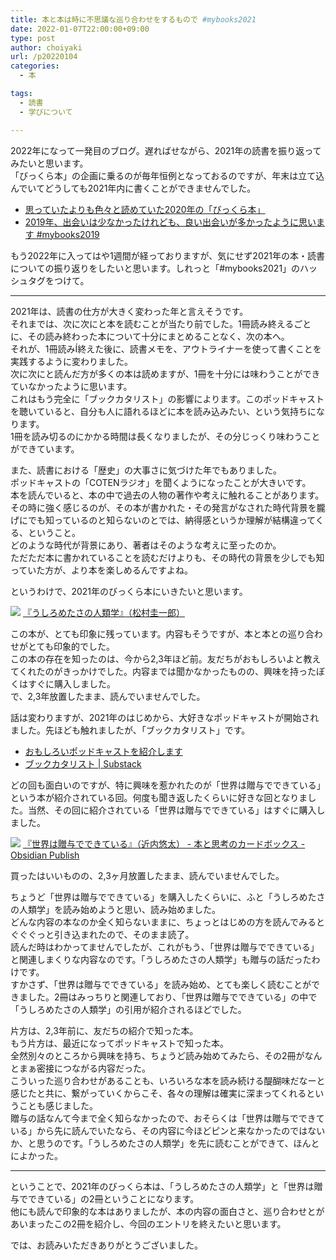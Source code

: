 ```yaml
---
title: 本と本は時に不思議な巡り合わせをするもので #mybooks2021
date: 2022-01-07T22:00:00+09:00
type: post
author: choiyaki
url: /p20220104
categories:
  - 本

tags:
  - 読書 
  - 学びについて

---
```

<!--
さて、久しぶりにブログを書こうかな、と。
びっくら本企画には乗られんかったねんけど、だいぶ遅れたけど去年読んだ本について書くのもいいかな、と思ったり。
びっくら本というか、本の不思議な巡り合わせについて書くのんはどうかなぁ、と。
2021年は、いつになく本を読めてない感じがするのよね。というか、マネジメントに挑んだり、じっくり本を読むスタイルに変更したのが主な原因やと思うねんけれども。
マネジメントには再挑戦したい。それは、間違いない。得るものはすこぶる大きいのは間違いないので。
本について、かな。
-->

2022年になって一発目のブログ。遅ればせながら、2021年の読書を振り返ってみたいと思います。  
「びっくら本」の企画に乗るのが毎年恒例となっておるのですが、年末は立て込んでいてどうしても2021年内に書くことができませんでした。

- [思っていたよりも色々と読めていた2020年の「びっくら本」](https://choiyaki.com/p1113/)
- [2019年、出会いは少なかったけれども、良い出会いが多かったように思います #mybooks2019](https://choiyaki.com/p755/)

もう2022年に入ってはや1週間が経っておりますが、気にせず2021年の本・読書についての振り返りをしたいと思います。しれっと「#mybooks2021」のハッシュタグをつけて。

---

2021年は、読書の仕方が大きく変わった年と言えそうです。  
それまでは、次に次にと本を読むことが当たり前でした。1冊読み終えるごとに、その読み終わった本について十分にまとめることなく、次の本へ。  
それが、1冊読みÍ終えた後に、読書メモを、アウトライナーを使って書くことを実践するように変わりました。  
次に次にと読んだ方が多くの本は読めますが、1冊を十分には味わうことができていなかったように思います。  
これはもう完全に「ブックカタリスト」の影響によります。このポッドキャストを聴いていると、自分も人に語れるほどに本を読み込みたい、という気持ちになります。  
1冊を読み切るのにかかる時間は長くなりましたが、その分じっくり味わうことができています。

また、読書における「歴史」の大事さに気づけた年でもありました。  
ポッドキャストの「COTENラジオ」を聞くようになったことが大きいです。  
本を読んでいると、本の中で過去の人物の著作や考えに触れることがあります。その時に強く感じるのが、その本が書かれた・その発言がなされた時代背景を朧げにでも知っているのと知らないのとでは、納得感というか理解が結構違ってくる、ということ。  
どのような時代が背景にあり、著者はそのような考えに至ったのか。  
ただただ本に書かれていることを読むだけよりも、その時代の背景を少しでも知っていた方が、より本を楽しめるんですよね。

というわけで、2021年のびっくら本にいきたいと思います。

[![](https://i.gyazo.com/e30292b6cb069fb2a113e57ff94a267b.jpg)](https://amzn.to/39h8OLV)
[『うしろめたさの人類学』（松村圭一郎）](https://publish.obsidian.md/choiyaki/Published/%E3%80%8E%E3%81%86%E3%81%97%E3%82%8D%E3%82%81%E3%81%9F%E3%81%95%E3%81%AE%E4%BA%BA%E9%A1%9E%E5%AD%A6%E3%80%8F%EF%BC%88%E6%9D%BE%E6%9D%91%E5%9C%AD%E4%B8%80%E9%83%8E%EF%BC%89)

この本が、とても印象に残っています。内容もそうですが、本と本との巡り合わせがとても印象的でした。  
この本の存在を知ったのは、今から2,3年ほど前。友だちがおもしろいよと教えてくれたのがきっかけでした。内容までは聞かなかったものの、興味を持ったぼくはすぐに購入しました。  
で、2,3年放置したまま、読んでいませんでした。

話は変わりますが、2021年のはじめから、大好きなポッドキャストが開始されました。先ほども触れましたが、「ブックカタリスト」です。

- [おもしろいポッドキャストを紹介します](https://choiyaki.com/p1251/)
- [ブックカタリスト | Substack](https://bookcatalyst.substack.com/about)

どの回も面白いのですが、特に興味を惹かれたのが「世界は贈与でできている」という本が紹介されている回。何度も聞き返したくらいに好きな回となりました。当然、その回に紹介されている「世界は贈与でできている」はすぐに購入しました。  

[![](https://gyazo.com/2ce4b0eba0b779c4efa39491525a3eca.jpg)](https://amzn.to/3FhXgah)
[『世界は贈与でできている』（近内悠太） - 本と思考のカードボックス - Obsidian Publish](https://publish.obsidian.md/choiyaki/Published/%E3%80%8E%E4%B8%96%E7%95%8C%E3%81%AF%E8%B4%88%E4%B8%8E%E3%81%A7%E3%81%A7%E3%81%8D%E3%81%A6%E3%81%84%E3%82%8B%E3%80%8F%EF%BC%88%E8%BF%91%E5%86%85%E6%82%A0%E5%A4%AA%EF%BC%89)

買ったはいいものの、2,3ヶ月放置したまま、読んでいませんでした。

ちょうど「世界は贈与でできている」を購入したくらいに、ふと「うしろめたさの人類学」を読み始めようと思い、読み始めました。  
どんな内容の本なのか全く知らないままに、ちょっとはじめの方を読んでみるとぐぐぐっと引き込まれたので、そのまま読了。  
読んだ時はわかってませんでしたが、これがもう、「世界は贈与でできている」と関連しまくりな内容なのです。「うしろめたさの人類学」も贈与の話だったわけです。  
すかさず、「世界は贈与でできている」を読み始め、とても楽しく読むことができました。2冊はみっちりと関連しており、「世界は贈与でできている」の中で「うしろめたさの人類学」の引用が紹介されるほどでした。

片方は、2,3年前に、友だちの紹介で知った本。  
もう片方は、最近になってポッドキャストで知った本。  
全然別々のところから興味を持ち、ちょうど読み始めてみたら、その2冊がなんとまぁ密接につながる内容だった。  
こういった巡り合わせがあることも、いろいろな本を読み続ける醍醐味だなーと感じたと共に、繋がっていくからこそ、各々の理解は確実に深まってくれるということも感じました。  
贈与の話なんて今まで全く知らなかったので、おそらくは「世界は贈与でできている」から先に読んでいたなら、その内容に今ほどピンと来なかったのではないか、と思うのです。「うしろめたさの人類学」を先に読むことができて、ほんとによかった。

---

ということで、2021年のびっくら本は、「うしろめたさの人類学」と「世界は贈与でできている」の2冊ということになります。  
他にも読んで印象的な本はありましたが、本の内容の面白さと、巡り合わせとがあいまったこの2冊を紹介し、今回のエントリを終えたいと思います。

では、お読みいただきありがとうございました。

